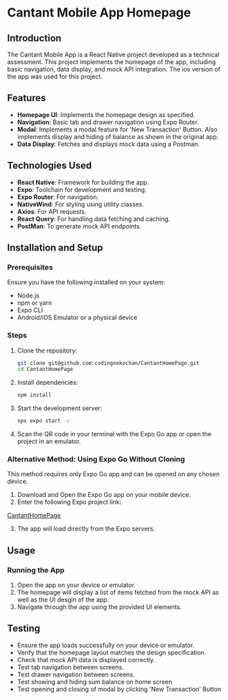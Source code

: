 # Cantant Mobile App Homepage

## Introduction

The Cantant Mobile App is a React Native project developed as a technical assessment. This project implements the homepage of the app, including basic navigation, data display, and mock API integration. The ios version of the app was used for this project.

## Features

- **Homepage UI**: Implements the homepage design as specified.
- **Navigation**: Basic tab and drawer navigation using Expo Router.
- **Modal**: Implements a modal feature for 'New Transaction' Button. Also implements display and hiding of balance as shown in the original app.
- **Data Display**: Fetches and displays mock data using a Postman.

## Technologies Used

- **React Native**: Framework for building the app.
- **Expo**: Toolchain for development and testing.
- **Expo Router**: For navigation.
- **NativeWind**: For styling using utility classes.
- **Axios**: For API requests.
- **React Query**: For handling data fetching and caching.
- **PostMan**: To generate mock API endpoints.

## Installation and Setup

### Prerequisites

Ensure you have the following installed on your system:

- Node.js
- npm or yarn
- Expo CLI
- Android/iOS Emulator or a physical device

### Steps

1. Clone the repository:
   ```bash
   git clone git@github.com:codingnekochan/CantantHomePage.git
   cd CantantHomePage
   ```
2. Install dependencies:
   ```bash
   npm install
   ```
3. Start the development server:
   ```bash
   npx expo start -c
   ```
4. Scan the QR code in your terminal with the Expo Go app or open the project in an emulator.

### Alternative Method: Using Expo Go Without Cloning
This method requires only Expo Go app and can be opened on any chosen device.

1. Download and Open the Expo Go app on your mobile device.
2. Enter the following Expo project link:

[CantantHomePage](https://expo.dev/preview/update?message=app%20build&updateRuntimeVersion=1.0.0&createdAt=2024-12-21T11%3A48%3A23.018Z&slug=exp&projectId=032e1189-13b3-41a5-9074-acd2edd862f2&group=0fd062ac-cb34-4f84-a788-53ad7e5eea95)

3. The app will load directly from the Expo servers.

## Usage

### Running the App

1. Open the app on your device or emulator.
2. The homepage will display a list of items fetched from the mock API as well as the UI desgin of the app.
3. Navigate through the app using the provided UI elements.

## Testing

- Ensure the app loads successfully on your device or emulator.
- Verify that the homepage layout matches the design specification.
- Check that mock API data is displayed correctly.
- Test tab navigation between screens.
- Test drawer navigation between screens.
- Test showing and hiding sum balance on home screen
- Test opening and closing of modal by clicking 'New Transaction' Button
